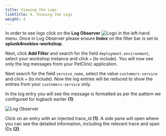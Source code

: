 ```yaml
---
title: Viewing the Logs
linkTitle: 4. Viewing the Logs
weight: 4
---
```


In order to see logs click on the **Log Observer** ![Logo](../../images/logo-icon.png?classes=inline&height=25px) in the left-hand menu. Once in Log Observer please ensure **Index** on the filter bar is set to **splunk4rookies-workshop**.

Next, click **Add Filter** and search for the field `deployment.environment`, select your workshop instance and click `=` (to include). You will now see only the log messages from your PetClinic application.

Next search for the field  `service_name`, select the value `customers-service` and click `=` (to include). Now the log entries will be reduced to show the entries from your `customers-service` only.

In the log entry you will see the message is formatted as per the pattern we configured for logback eariler **(1)**:

![Log Observer](../../images/log-observer-trace-info.png)

Click on an entry with an injected trace_id **(1)**. A side pane will open where you can see the detailed information, including the relevant trace and span IDs **(2)**.
